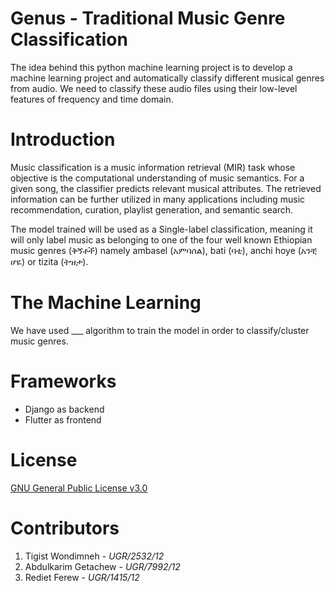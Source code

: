 # Genus - Traditional Music Genre Classification
The idea behind this python machine learning project is to develop a machine learning project and automatically classify different musical genres from audio. We need to classify these audio files using their low-level features of frequency and time domain.

# Introduction
Music classification is a music information retrieval (MIR) task whose objective is the computational understanding of music semantics. For a given song, the classifier predicts relevant musical attributes. The retrieved information can be further utilized in many applications including music recommendation, curation, playlist generation, and semantic search.

The model trained will be used as a Single-label classification, meaning it will only label music as belonging to one of the four well known Ethiopian music genres (ቅኝቶች) namely ambasel (አምባሰል), bati (ባቲ), anchi hoye (አንቺ ሆዬ) or tizita (ትዝታ).


# The Machine Learning
We have used ___ algorithm to train the model in order to classify/cluster music genres.

# Frameworks
* Django as backend
* Flutter as frontend

# License
[GNU General Public License v3.0](/LICENSE)


# Contributors
1. Tigist Wondimneh - *UGR/2532/12*
2. Abdulkarim Getachew - *UGR/7992/12*
3. Rediet Ferew - *UGR/1415/12*
